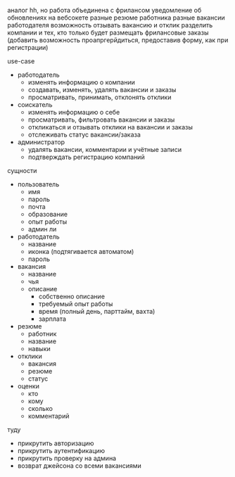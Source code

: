 аналог hh, но работа объединена с фрилансом
уведомление об обновлениях на вебсокете
разные резюме работника
разные вакансии работодателя
возможность отзывать вакансию и отклик
разделить компании и тех, кто только будет размещать фрилансовые заказы (добавить возможность проапргерйдиться, предоставив форму, как при регистрации)


use-case
- работодатель
  - изменять информацию о компании
  - создавать, изменять, удалять вакансии и заказы
  - просматривать, принимать, отклонять отклики
- соискатель
  - изменять информацию о себе
  - просматривать, фильтровать вакансии и заказы
  - откликаться и отзывать отклики на вакансии и заказы
  - отслеживать статус вакансии/заказа
- администратор
  - удалять вакансии, комментарии и учётные записи
  - подтверждать регистрацию компаний

сущности
- пользователь
  - имя
  - пароль
  - почта
  - образование
  - опыт работы
  - админ ли
- работодатель
  - название
  - иконка (подтягивается автоматом)
  - пароль
- вакансия
  - название
  - чья
  - описание
    - собственно описание
    - требуемый опыт работы
    - время (полный день, парттайм, вахта)
    - зарплата
- резюме
  - работник
  - название
  - навыки
- отклики
  - вакансия
  - резюме
  - статус
- оценки
  - кто
  - кому
  - сколько
  - комментарий
  

туду
- прикрутить авторизацию
- прикрутить аутентификацию
- прикрутить проверку на админа
- возврат джейсона со всеми вакансиями